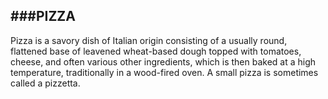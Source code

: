 ###PIZZA
-----
Pizza is a savory dish of Italian origin consisting of a usually round, flattened base of leavened wheat-based dough topped with tomatoes, cheese, and often various other ingredients, which is then baked at a high temperature, traditionally in a wood-fired oven. A small pizza is sometimes called a pizzetta.